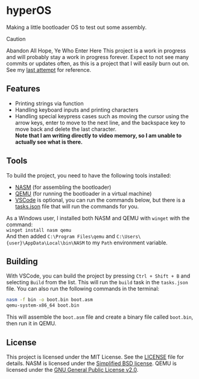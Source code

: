 # hyperOS

Making a little bootloader OS to test out some assembly.

> [!CAUTION]
> Abandon All Hope, Ye Who Enter Here
> This project is a work in progress and will probably stay a work in progress forever. Expect to not see many commits or updates often, as this is a project that I will easily burn out on. See my [last attempt] for reference.

## Features

- Printing strings via function
- Handling keyboard inputs and printing characters
- Handling special keypress cases such as moving the cursor using the arrow keys, enter to move to the next line, and the backspace key to move back and delete the last character.  
**Note that I am writing directly to video memory, so I am unable to actually see what is there.**

## Tools

To build the project, you need to have the following tools installed:

- [NASM] (for assembling the bootloader)
- [QEMU] (for running the bootloader in a virtual machine)
- [VSCode] is optional, you can run the commands below, but there is a [tasks.json] file that will run the commands for you.

As a Windows user, I installed both NASM and QEMU with `winget` with the command:  
`winget install nasm qemu`  
And then added `C:\Program Files\qemu` and `C:\Users\{user}\AppData\Local\bin\NASM` to my `Path` environment variable.

## Building

With VSCode, you can build the project by pressing `Ctrl + Shift + B` and selecting `Build` from the list. This will run the `build` task in the `tasks.json` file.
You can also run the following commands in the terminal:

```bash
nasm -f bin -o boot.bin boot.asm
qemu-system-x86_64 boot.bin
```

This will assemble the `boot.asm` file and create a binary file called `boot.bin`, then run it in QEMU.

## License

This project is licensed under the MIT License. See the [LICENSE] file for details.
NASM is licensed under the [Simplified BSD license].
QEMU is licensed under the [GNU General Public License v2.0].

[last attempt]: https://github.com/ka-iden/ASM-Test

[NASM]: https://www.nasm.us
[QEMU]: https://www.qemu.org
[VSCode]: https://code.visualstudio.com

[tasks.json]: .vscode/tasks.json

[LICENSE]: LICENSE
[Simplified BSD license]: https://github.com/netwide-assembler/nasm/blob/master/LICENSE
[GNU General Public License v2.0]: https://gitlab.com/qemu-project/qemu/-/raw/master/LICENSE
